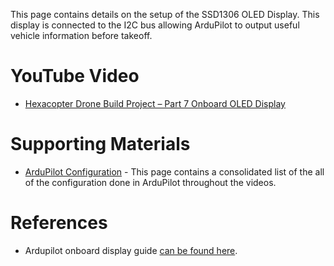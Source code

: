 This page contains details on the setup of the SSD1306 OLED Display. This display is connected to the I2C bus allowing ArduPilot to output useful vehicle information before takeoff.

# YouTube Video
- [Hexacopter Drone Build Project – Part 7 Onboard OLED Display](https://youtu.be/7ub1FZnjtWE)

# Supporting Materials
- [ArduPilot Configuration](../ArduPilot-Config/ArduPilot-Config.md) - This page contains a consolidated list of the all of the configuration done in ArduPilot throughout the videos.

# References 
- Ardupilot onboard display guide [can be found here](https://ardupilot.org/copter/docs/common-display-onboard.html).
